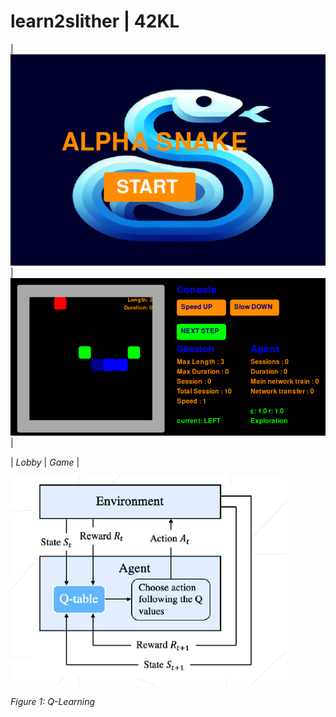 # learn2slither | 42KL



| ![Lobby](https://github.com/mseong123/learn2slither/blob/main/images/Lobby.png) | ![Game](https://github.com/mseong123/learn2slither/blob/main/images/Game.png) |

| *Lobby* | *Game* |



![Q_Learning](https://github.com/mseong123/learn2slither/blob/main/images/Q_learning.png)

*Figure 1: Q-Learning*
